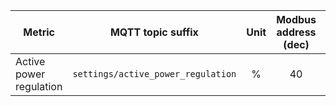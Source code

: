 |Metric|MQTT topic suffix|Unit|Modbus address (dec)|Modbus address (hex)|Modbus data type|Scale factor|
|---|---|:-:|:-:|:-:|:-:|:-:|
|Active power regulation|`settings/active_power_regulation`|%|40|28|U_WORD|1|
